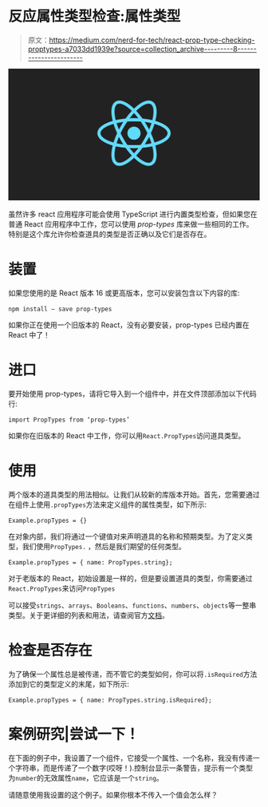 # 反应属性类型检查:属性类型

> 原文：<https://medium.com/nerd-for-tech/react-prop-type-checking-proptypes-a7033dd1939e?source=collection_archive---------8----------------------->

![](img/8933e4fa3854e49902a096a7f2866351.png)

虽然许多 react 应用程序可能会使用 TypeScript 进行内置类型检查，但如果您在普通 React 应用程序中工作，您可以使用 *prop-types* 库来做一些相同的工作。特别是这个库允许你检查道具的类型是否正确以及它们是否存在。

# 装置

如果您使用的是 React 版本 16 或更高版本，您可以安装包含以下内容的库:

```
npm install — save prop-types
```

如果你正在使用一个旧版本的 React，没有必要安装，prop-types 已经内置在 React 中了！

# 进口

要开始使用 prop-types，请将它导入到一个组件中，并在文件顶部添加以下代码行:

```
import PropTypes from ‘prop-types’
```

如果你在旧版本的 React 中工作，你可以用`React.PropTypes`访问道具类型。

# 使用

两个版本的道具类型的用法相似。让我们从较新的库版本开始。首先，您需要通过在组件上使用`.propTypes`方法来定义组件的属性类型，如下所示:

```
Example.propTypes = {}
```

在对象内部，我们将通过一个键值对来声明道具的名称和预期类型。为了定义类型，我们使用`PropTypes.` ，然后是我们期望的任何类型。

```
Example.propTypes = { name: PropTypes.string};
```

对于老版本的 React，初始设置是一样的，但是要设置道具的类型，你需要通过`React.PropTypes`来访问`PropTypes`

可以接受`strings`、`arrays`、`Booleans`、`functions`、`numbers`、`objects`等一整串类型。关于更详细的列表和用法，请查阅官方[文档](https://www.npmjs.com/package/prop-types)。

# 检查是否存在

为了确保一个属性总是被传递，而不管它的类型如何，你可以将`.isRequired`方法添加到它的类型定义的末尾，如下所示:

```
Example.propTypes = { name: PropTypes.string.isRequired};
```

# 案例研究|尝试一下！

在下面的例子中，我设置了一个组件，它接受一个属性、一个名称，我没有传递一个字符串，而是传递了一个数字(哎呀！).控制台显示一条警告，提示有一个类型为`number`的无效属性`name`，它应该是一个`string`。

请随意使用我设置的这个例子。如果你根本不传入一个值会怎么样？